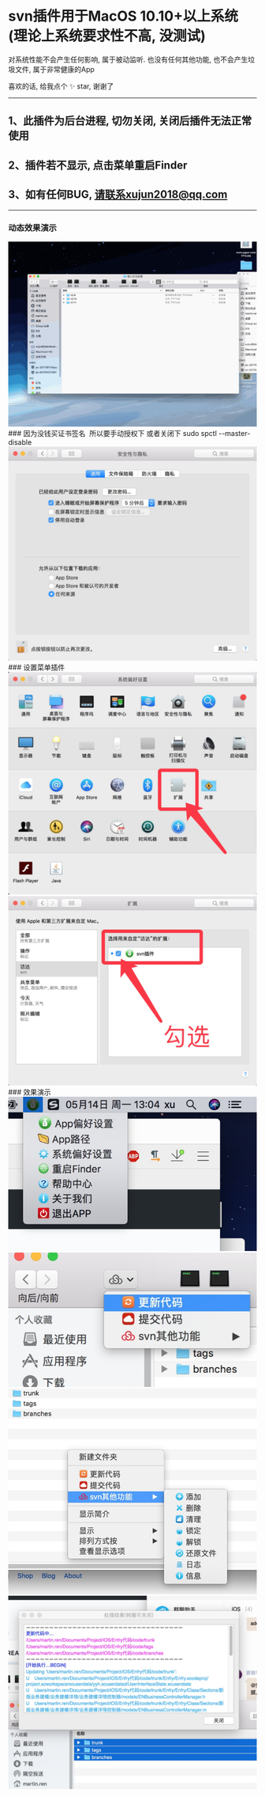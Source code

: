 # svn插件用于MacOS 10.10+以上系统(理论上系统要求性不高, 没测试)

对系统性能不会产生任何影响, 属于被动监听.
也没有任何其他功能, 也不会产生垃圾文件, 属于非常健康的App

喜欢的话, 给我点个 ✨ star, 谢谢了

---------------------------------------------------
## 1、此插件为后台进程, 切勿关闭, 关闭后插件无法正常使用
## 2、插件若不显示, 点击菜单重启Finder
## 3、如有任何BUG, 请联系xujun2018@qq.com

---------------------------------------------------

### 动态效果演示
<img src="0.gif"/>
### 因为没钱买证书签名  所以要手动授权下 或者关闭下 sudo spctl --master-disable
<img src="0.png"/>
### 设置菜单插件
<img src="1.png"/>
<img src="2.png"/>
### 效果演示
<img src="3.png"/>
<img src="4.png"/>
<img src="5.png"/>
<img src="6.png"/>
